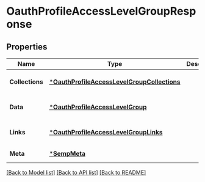 # OauthProfileAccessLevelGroupResponse

## Properties
Name | Type | Description | Notes
------------ | ------------- | ------------- | -------------
**Collections** | [***OauthProfileAccessLevelGroupCollections**](OauthProfileAccessLevelGroupCollections.md) |  | [optional] [default to null]
**Data** | [***OauthProfileAccessLevelGroup**](OauthProfileAccessLevelGroup.md) |  | [optional] [default to null]
**Links** | [***OauthProfileAccessLevelGroupLinks**](OauthProfileAccessLevelGroupLinks.md) |  | [optional] [default to null]
**Meta** | [***SempMeta**](SempMeta.md) |  | [default to null]

[[Back to Model list]](../README.md#documentation-for-models) [[Back to API list]](../README.md#documentation-for-api-endpoints) [[Back to README]](../README.md)

